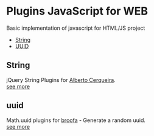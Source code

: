 # Plugins JavaScript for WEB

Basic implementation of javascript for HTML/JS project

- [String](#string)
- [UUID](#uuid)

## String
jQuery String Plugins for [Alberto Cerqueira](https://github.com/albertocerqueira "Alberto Cerqueira").  
[see more](https://github.com/g6tech/web-plugins-js/tree/master/plugins/string "see more")

## uuid
Math.uuid plugins for [broofa](http://www.broofa.com "broofa") - Generate a random uuid.  
[see more](https://github.com/g6tech/web-plugins-js/tree/master/plugins/uuid "see more")